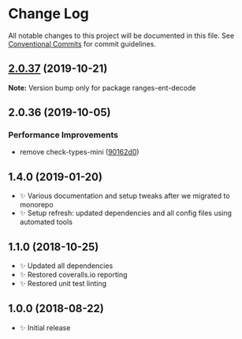 # Change Log

All notable changes to this project will be documented in this file.
See [Conventional Commits](https://conventionalcommits.org) for commit guidelines.

## [2.0.37](https://gitlab.com/codsen/codsen/compare/ranges-ent-decode@2.0.36...ranges-ent-decode@2.0.37) (2019-10-21)

**Note:** Version bump only for package ranges-ent-decode





## 2.0.36 (2019-10-05)

### Performance Improvements

- remove check-types-mini ([90162d0](https://gitlab.com/codsen/codsen/commit/90162d0))

## 1.4.0 (2019-01-20)

- ✨ Various documentation and setup tweaks after we migrated to monorepo
- ✨ Setup refresh: updated dependencies and all config files using automated tools

## 1.1.0 (2018-10-25)

- ✨ Updated all dependencies
- ✨ Restored coveralls.io reporting
- ✨ Restored unit test linting

## 1.0.0 (2018-08-22)

- ✨ Initial release

